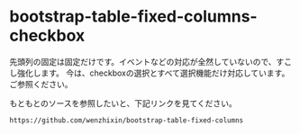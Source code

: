 # bootstrap-table-fixed-columns-checkbox
先頭列の固定は固定だけです。イベントなどの対応が全然していないので、すこし強化します。
今は、checkboxの選択とすべて選択機能だけ対応しています。ご参照ください。

もともとのソースを参照したいと、下記リンクを見てください。

    https://github.com/wenzhixin/bootstrap-table-fixed-columns
